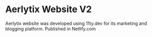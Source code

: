 # Aerlytix Website V2

Aerlytix website was developed using 11ty.dev for its marketing and blogging platform. Published in Netlify.com
